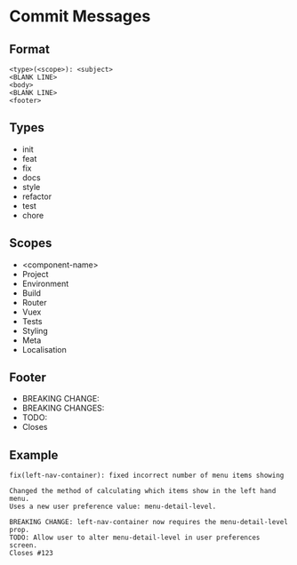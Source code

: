 # Commit Messages

## Format

```
<type>(<scope>): <subject>
<BLANK LINE>
<body>
<BLANK LINE>
<footer>
```

## Types

* init
* feat
* fix
* docs
* style
* refactor
* test
* chore

## Scopes

* &lt;component-name&gt;
* Project
* Environment
* Build
* Router
* Vuex
* Tests
* Styling
* Meta
* Localisation

## Footer

* BREAKING CHANGE:
* BREAKING CHANGES:
* TODO:
* Closes

## Example

```
fix(left-nav-container): fixed incorrect number of menu items showing

Changed the method of calculating which items show in the left hand menu.
Uses a new user preference value: menu-detail-level.

BREAKING CHANGE: left-nav-container now requires the menu-detail-level prop.
TODO: Allow user to alter menu-detail-level in user preferences screen.
Closes #123